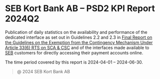 # SEB Kort Bank AB – PSD2 KPI Report 2024Q2

Publication of daily statistics on the availability and performance of the dedicated interface as set out in Guidelines 2.2 and 2.3 in [Final Report on the Guidelines on the Exemption from the Contingency Mechanism Under Article 33(6) RTS on SCA & CSC](https://eba.europa.eu/sites/default/documents/files/documents/10180/2250578/4e3b9449-ecf9-4756-8006-cbbe74db6d03/Final%20Report%20on%20Guidelines%20on%20the%20exemption%20to%20the%20fall%20back.pdf?retry=1) and of the interfaces made available to [SEB](https://sebgroup.com) customers for directly accessing their payment accounts online.

The time period covered by this report is 2024-04-01 – 2024-06-30.

[private_ais]: ./archive/2024Q2/private/SEB_CARD_private_ais.gif
[private_downtime]: ./archive/2024Q2/private/SEB_CARD_private_downtime.gif
[private_error]: ./archive/2024Q2/private/SEB_CARD_private_error.gif
[private_uptime]: ./archive/2024Q2/private/SEB_CARD_private_uptime.gif



[coporate_ais]: ./archive/2024Q2/coporate/SEB_CARD_coporate_ais.gif
[coporate_downtime]: ./archive/2024Q2/coporate/SEB_CARD_coporate_downtime.gif
[coporate_error]: ./archive/2024Q2/coporate/SEB_CARD_coporate_error.gif
[coporate_uptime]: ./archive/2024Q2/coporate/SEB_CARD_coporate_uptime.gif


> @ 2024 SEB Kort Bank AB